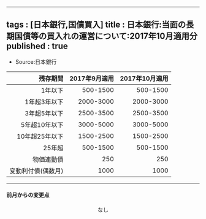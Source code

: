 
---
tags : [日本銀行,国債買入]
title : 日本銀行:当面の長期国債等の買入れの運営について:2017年10月適用分
published : true
---


- Source:日本銀行


<table id = 'amcc' width = '100%'>
 <thead>
  <tr>
   <th style="text-align:right;"> 残存期間 </th>
   <th style="text-align:right;"> 2017年9月適用 </th>
   <th style="text-align:right;"> 2017年10月適用 </th>
  </tr>
 </thead>
<tbody>
  <tr>
   <td style="text-align:right;"> 1年以下 </td>
   <td style="text-align:right;"> 500-1500 </td>
   <td style="text-align:right;"> 500-1500 </td>
  </tr>
  <tr>
   <td style="text-align:right;"> 1年超3年以下 </td>
   <td style="text-align:right;"> 2000-3000 </td>
   <td style="text-align:right;"> 2000-3000 </td>
  </tr>
  <tr>
   <td style="text-align:right;"> 3年超5年以下 </td>
   <td style="text-align:right;"> 2500-3500 </td>
   <td style="text-align:right;"> 2500-3500 </td>
  </tr>
  <tr>
   <td style="text-align:right;"> 5年超10年以下 </td>
   <td style="text-align:right;"> 3000-5000 </td>
   <td style="text-align:right;"> 3000-5000 </td>
  </tr>
  <tr>
   <td style="text-align:right;"> 10年超25年以下 </td>
   <td style="text-align:right;"> 1500-2500 </td>
   <td style="text-align:right;"> 1500-2500 </td>
  </tr>
  <tr>
   <td style="text-align:right;"> 25年超 </td>
   <td style="text-align:right;"> 500-1500 </td>
   <td style="text-align:right;"> 500-1500 </td>
  </tr>
  <tr>
   <td style="text-align:right;"> 物価連動債 </td>
   <td style="text-align:right;"> 250 </td>
   <td style="text-align:right;"> 250 </td>
  </tr>
  <tr>
   <td style="text-align:right;"> 変動利付債(偶数月) </td>
   <td style="text-align:right;"> 1000 </td>
   <td style="text-align:right;"> 1000 </td>
  </tr>
</tbody>
</table>

***


#### 前月からの変更点


<div style="text-align:center">なし</div>
